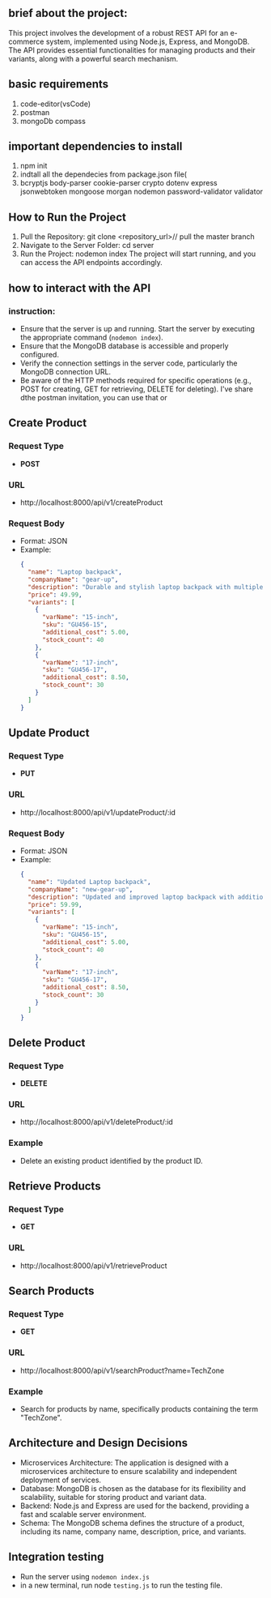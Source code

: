 ## brief about the project:
This project involves the development of a robust REST API for an e-commerce system, implemented using Node.js, Express, and MongoDB. The API provides essential functionalities for managing products and their variants, along with a powerful search mechanism.

## basic requirements
1. code-editor(vsCode)
2. postman
3. mongoDb compass

## important dependencies to install
1. npm init
2. indtall all the dependecies from package.json file(
3. bcryptjs body-parser cookie-parser crypto dotenv express jsonwebtoken mongoose morgan nodemon password-validator validator

## How to Run the Project
1. Pull the Repository:
git clone <repository_url>// pull the master branch
2. Navigate to the Server Folder:
cd server
3. Run the Project:
nodemon index
The project will start running, and you can access the API endpoints accordingly.

## how to interact with the API
### instruction:
-  Ensure that the server is up and running. Start the server by executing the appropriate command (`nodemon index`).
-  Ensure that the MongoDB database is accessible and properly configured.
- Verify the connection settings in the server code, particularly the MongoDB connection URL.
- Be aware of the HTTP methods required for specific operations (e.g., POST for creating, GET for retrieving, DELETE for deleting).
I've share dthe postman invitation, you can use that or
## Create Product

### Request Type

- **POST**

### URL

- http://localhost:8000/api/v1/createProduct

### Request Body

- Format: JSON
- Example:
  ```json
  {
    "name": "Laptop backpack",
    "companyName": "gear-up",
    "description": "Durable and stylish laptop backpack with multiple compartments with amazing colors",
    "price": 49.99,
    "variants": [
      {
        "varName": "15-inch",
        "sku": "GU456-15",
        "additional_cost": 5.00,
        "stock_count": 40
      },
      {
        "varName": "17-inch",
        "sku": "GU456-17",
        "additional_cost": 8.50,
        "stock_count": 30
      }
    ]
  }
## Update Product

### Request Type

- **PUT**

### URL

- http://localhost:8000/api/v1/updateProduct/:id

### Request Body

- Format: JSON
- Example:
  ```json
  {
    "name": "Updated Laptop backpack",
    "companyName": "new-gear-up",
    "description": "Updated and improved laptop backpack with additional features",
    "price": 59.99,
    "variants": [
      {
        "varName": "15-inch",
        "sku": "GU456-15",
        "additional_cost": 5.00,
        "stock_count": 40
      },
      {
        "varName": "17-inch",
        "sku": "GU456-17",
        "additional_cost": 8.50,
        "stock_count": 30
      }
    ]
  }
## Delete Product

### Request Type

- **DELETE**

### URL

- http://localhost:8000/api/v1/deleteProduct/:id

### Example

- Delete an existing product identified by the product ID.
## Retrieve Products

### Request Type

- **GET**

### URL

- http://localhost:8000/api/v1/retrieveProduct
## Search Products

### Request Type

- **GET**

### URL

- http://localhost:8000/api/v1/searchProduct?name=TechZone

### Example

- Search for products by name, specifically products containing the term "TechZone".

## Architecture and Design Decisions
- Microservices Architecture:
The application is designed with a microservices architecture to ensure scalability and independent deployment of services.
- Database:
MongoDB is chosen as the database for its flexibility and scalability, suitable for storing product and variant data.
- Backend:
Node.js and Express are used for the backend, providing a fast and scalable server environment.
- Schema:
The MongoDB schema defines the structure of a product, including its name, company name, description, price, and variants.

## Integration testing
- Run the server using `nodemon index.js`
- in a new terminal, run node `testing.js` to run the testing file.
